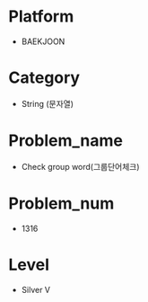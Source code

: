 # Platform

* BAEKJOON

# Category

* String (문자열)

# Problem_name

* Check group word(그룹단어체크)

# Problem_num

* 1316

# Level

* Silver V